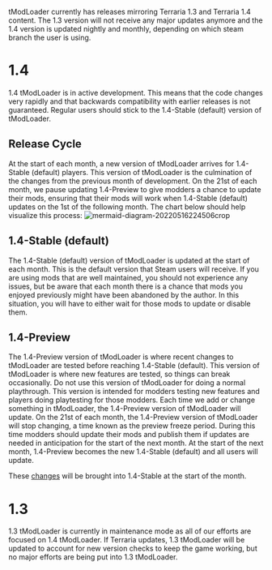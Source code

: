 tModLoader currently has releases mirroring Terraria 1.3 and Terraria 1.4 content. The 1.3 version will not receive any major updates anymore and the 1.4 version is updated nightly and monthly, depending on which steam branch the user is using.

# 1.4
1.4 tModLoader is in active development. This means that the code changes very rapidly and that backwards compatibility with earlier releases is not guaranteed. Regular users should stick to the 1.4-Stable (default) version of tModLoader.

## Release Cycle
At the start of each month, a new version of tModLoader arrives for 1.4-Stable (default) players. This version of tModLoader is the culmination of the changes from the previous month of development. On the 21st of each month, we pause updating 1.4-Preview to give modders a chance to update their mods, ensuring that their mods will work when 1.4-Stable (default) updates on the 1st of the following month. The chart below should help visualize this process:
![mermaid-diagram-20220516224506crop](https://user-images.githubusercontent.com/4522492/168731352-c413acbb-b45b-4246-9407-3dab96fe1ddd.png)    

## 1.4-Stable (default)
The 1.4-Stable (default) version of tModLoader is updated at the start of each month. This is the default version that Steam users will receive. If you are using mods that are well maintained, you should not experience any issues, but be aware that each month there is a chance that mods you enjoyed previously might have been abandoned by the author. In this situation, you will have to either wait for those mods to update or disable them.

## 1.4-Preview
The 1.4-Preview version of tModLoader is where recent changes to tModLoader are tested before reaching 1.4-Stable (default). This version of tModLoader is where new features are tested, so things can break occasionally. Do not use this version of tModLoader for doing a normal playthrough. This version is intended for modders testing new features and players doing playtesting for those modders. Each time we add or change something in tModLoader, the 1.4-Preview version of tModLoader will update. On the 21st of each month, the 1.4-Preview version of tModLoader will stop changing, a time known as the preview freeze period. During this time modders should update their mods and publish them if updates are needed in anticipation for the start of the next month. At the start of the next month, 1.4-Preview becomes the new 1.4-Stable (default) and all users will update.

These [changes](https://github.com/tModLoader/tModLoader/compare/1.4-stable...1.4) will be brought into 1.4-Stable at the start of the month.

# 1.3
1.3 tModLoader is currently in maintenance mode as all of our efforts are focused on 1.4 tModLoader. If Terraria updates, 1.3 tModLoader will be updated to account for new version checks to keep the game working, but no major efforts are being put into 1.3 tModLoader.